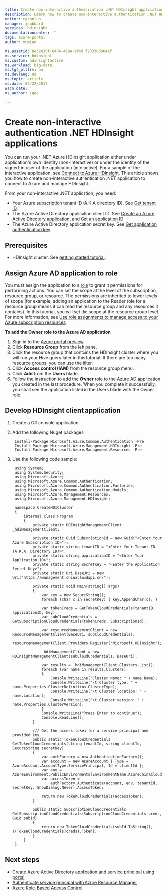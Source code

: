 ```yaml
---
title: Create non-interactive authentication .NET HDInsight applciations | Azure
description: Learn how to create non-interactive authentication .NET HDInsight applications.
editor: cgronlun
manager: jhubbard
services: hdinsight
documentationcenter: ''
tags: azure-portal
author: mumian

ms.assetid: 8e32430f-6404-498a-9fcd-f20338d964af
ms.service: hdinsight
ms.custom: hdinsightactive
ms.workload: big-data
ms.tgt_pltfrm: na
ms.devlang: na
ms.topic: article
ms.date: 02/22/2017
wacn.date: ''
ms.author: jgao

---
```

# Create non-interactive authentication .NET HDInsight applications
You can run your .NET Azure HDInsight application either under application's own identity (non-interactive) or under the identity of the signed-in user of the application (interactive). For a sample of the interactive application, see [Connect to Azure HDInsight](hdinsight-administer-use-dotnet-sdk.md#connect-to-azure-hdinsight). This article shows you how to create non-interactive authentication .NET application to connect to Azure and manage HDInsight.

From your non-interactive .NET application, you need:

* Your Azure subscription tenant ID (A.K.A directory ID). See [Get tenant ID](../azure-resource-manager/resource-group-create-service-principal-portal.md#get-tenant-id).
* The Azure Active Directory application client ID. See [Create an Azure Active Directory application](../azure-resource-manager/resource-group-create-service-principal-portal.md#create-an-azure-active-directory-application), and [Get an application ID](../azure-resource-manager/resource-group-create-service-principal-portal.md#get-application-id-and-authentication-key)
* The Azure Active Directory application secret key. See [Get application authentication key](../azure-resource-manager/resource-group-create-service-principal-portal.md#get-application-id-and-authentication-key)

## Prerequisites
* HDInsight cluster. See [getting started tutorial](hdinsight-hadoop-linux-tutorial-get-started.md#create-cluster).

## Assign Azure AD application to role
You must assign the application to a [role](../active-directory/role-based-access-built-in-roles.md) to grant it permissions for performing actions. You can set the scope at the level of the subscription, resource group, or resource. The permissions are inherited to lower levels of scope (for example, adding an application to the Reader role for a resource group means it can read the resource group and any resources it contains). In this tutorial, you will set the scope at the resource group level. For more information, see [Use role assignments to manage access to your Azure subscription resources](../active-directory/role-based-access-control-configure.md)

**To add the Owner role to the Azure AD application**

1. Sign in to the [Azure portal preview](https://portal.azure.cn).
2. Click **Resource Group** from the left pane.
3. Click the resource group that contains the HDInsight cluster where you will run your Hive query later in this tutorial. If there are too many resource groups, you can use the filter.
4. Click **Access control (IAM)** from the resource group menu.
5. Click **Add** from the **Users** blade.
6. Follow the instruction to add the **Owner** role to the Azure AD application you created in the last procedure. When you complete it successfully, you shall see the application listed in the Users blade with the Owner role.

## Develop HDInsight client application

1. Create a C# console application.
2. Add the following Nuget packages:

        Install-Package Microsoft.Azure.Common.Authentication -Pre
        Install-Package Microsoft.Azure.Management.HDInsight -Pre
        Install-Package Microsoft.Azure.Management.Resources -Pre

3. Use the following code sample:

        using System;
        using System.Security;
        using Microsoft.Azure;
        using Microsoft.Azure.Common.Authentication;
        using Microsoft.Azure.Common.Authentication.Factories;
        using Microsoft.Azure.Common.Authentication.Models;
        using Microsoft.Azure.Management.Resources;
        using Microsoft.Azure.Management.HDInsight;

        namespace CreateHDICluster
        {
            internal class Program
            {
                private static HDInsightManagementClient _hdiManagementClient;

                private static Guid SubscriptionId = new Guid("<Enter Your Azure Subscription ID>");
                private static string tenantID = "<Enter Your Tenant ID (A.K.A. Directory ID)>";
                private static string applicationID = "<Enter Your Application ID>";
                private static string secretKey = "<Enter the Application Secret Key>";
                private static Uri BaseUri = new Uri("https://management.chinacloudapi.cn/");

                private static void Main(string[] args)
                {
                    var key = new SecureString();
                    foreach (char c in secretKey) { key.AppendChar(c); }

                    var tokenCreds = GetTokenCloudCredentials(tenantID, applicationID, key);
                    var subCloudCredentials = GetSubscriptionCloudCredentials(tokenCreds, SubscriptionId);

                    var resourceManagementClient = new ResourceManagementClient(BaseUri, subCloudCredentials);
                    resourceManagementClient.Providers.Register("Microsoft.HDInsight");

                    _hdiManagementClient = new HDInsightManagementClient(subCloudCredentials, BaseUri);

                    var results = _hdiManagementClient.Clusters.List();
                    foreach (var name in results.Clusters)
                    {
                        Console.WriteLine("Cluster Name: " + name.Name);
                        Console.WriteLine("\t Cluster type: " + name.Properties.ClusterDefinition.ClusterType);
                        Console.WriteLine("\t Cluster location: " + name.Location);
                        Console.WriteLine("\t Cluster version: " + name.Properties.ClusterVersion);
                    }
                    Console.WriteLine("Press Enter to continue");
                    Console.ReadLine();
                }

                /// Get the access token for a service principal and provided key                
                public static TokenCloudCredentials GetTokenCloudCredentials(string tenantId, string clientId, SecureString secretKey)
                {
                    var authFactory = new AuthenticationFactory();
                    var account = new AzureAccount { Type = AzureAccount.AccountType.ServicePrincipal, Id = clientId };
                    var env = AzureEnvironment.PublicEnvironments[EnvironmentName.AzureChinaCloud];
                    var accessToken =
                        authFactory.Authenticate(account, env, tenantId, secretKey, ShowDialog.Never).AccessToken;

                    return new TokenCloudCredentials(accessToken);
                }

                public static SubscriptionCloudCredentials GetSubscriptionCloudCredentials(SubscriptionCloudCredentials creds, Guid subId)
                {
                    return new TokenCloudCredentials(subId.ToString(), ((TokenCloudCredentials)creds).Token);
                }
            }
        }

## Next steps
* [Create Azure Active Directory application and service principal using portal](../azure-resource-manager/resource-group-create-service-principal-portal.md)
* [Authenticate service principal with Azure Resource Manager](../azure-resource-manager/resource-group-authenticate-service-principal.md)
* [Azure Role-Based Access Control](../active-directory/role-based-access-control-configure.md)
